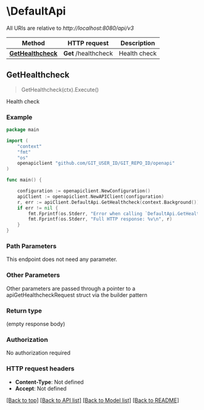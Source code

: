 # \DefaultApi

All URIs are relative to *http://localhost:8080/api/v3*

Method | HTTP request | Description
------------- | ------------- | -------------
[**GetHealthcheck**](DefaultApi.md#GetHealthcheck) | **Get** /healthcheck | Health check



## GetHealthcheck

> GetHealthcheck(ctx).Execute()

Health check

### Example

```go
package main

import (
    "context"
    "fmt"
    "os"
    openapiclient "github.com/GIT_USER_ID/GIT_REPO_ID/openapi"
)

func main() {

    configuration := openapiclient.NewConfiguration()
    apiClient := openapiclient.NewAPIClient(configuration)
    r, err := apiClient.DefaultApi.GetHealthcheck(context.Background()).Execute()
    if err != nil {
        fmt.Fprintf(os.Stderr, "Error when calling `DefaultApi.GetHealthcheck``: %v\n", err)
        fmt.Fprintf(os.Stderr, "Full HTTP response: %v\n", r)
    }
}
```

### Path Parameters

This endpoint does not need any parameter.

### Other Parameters

Other parameters are passed through a pointer to a apiGetHealthcheckRequest struct via the builder pattern


### Return type

 (empty response body)

### Authorization

No authorization required

### HTTP request headers

- **Content-Type**: Not defined
- **Accept**: Not defined

[[Back to top]](#) [[Back to API list]](../README.md#documentation-for-api-endpoints)
[[Back to Model list]](../README.md#documentation-for-models)
[[Back to README]](../README.md)

